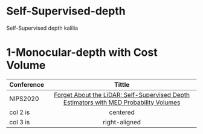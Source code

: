 # Self-Supervised-depth
Self-Supervised depth kalilia
# 1-Monocular-depth with Cost Volume
| Conference   |     Tittle                                                                              |
|--------------|:---------------------------------------------------------------------------------------:|
|  NIPS2020    | [ Forget About the LiDAR: Self-Supervised Depth Estimators with MED Probability Volumes](https://arxiv.org/pdf/2008.03633.pdf)  |
| col 2 is     |    centered    |   $12 |
| col 3 is     | right-aligned  |    $1 |
